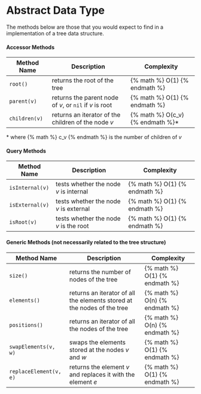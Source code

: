 # Abstract Data Type

The methods below are those that you would expect to find in a implementation of a tree data structure.

#### Accessor Methods
| Method Name | Description | Complexity |
| ----------- | ----------- | ---------- |
| `root()` | returns the root of the tree | {% math %} O(1) {% endmath %} |
| `parent(v)` | returns the parent node of *v*, or `nil` if *v* is root | {% math %} O(1) {% endmath %} |
| `children(v)` | returns an iterator of the children of the node *v* | {% math %} O(c_v) {% endmath %}* |

\* where {% math %} c_v {% endmath %} is the number of children of *v*

#### Query Methods
| Method Name | Description | Complexity |
| ----------- | ----------- | ---------- |
| `isInternal(v)` | tests whether the node *v* is internal | {% math %} O(1) {% endmath %} |
| `isExternal(v)` | tests whether the node *v* is external | {% math %} O(1) {% endmath %} |
| `isRoot(v)` | tests whether the node *v* is the root | {% math %} O(1) {% endmath %} |

#### Generic Methods (not necessarily related to the tree structure)
| Method Name | Description | Complexity |
| ----------- | ----------- | ---------- |
| `size()` | returns the number of nodes of the tree | {% math %} O(1) {% endmath %} |
| `elements()` | returns an iterator of all the elements stored at the nodes of the tree | {% math %} O(n) {% endmath %} |
| `positions()` | returns an iterator of all the nodes of the tree | {% math %} O(n) {% endmath %} |
| `swapElements(v, w)` | swaps the elements stored at the nodes *v* and *w* | {% math %} O(1) {% endmath %} |
| `replaceElement(v, e)` | returns the element *v* and replaces it with the element *e* | {% math %} O(1) {% endmath %} |
